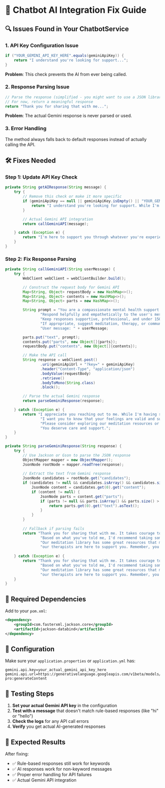 # 🤖 Chatbot AI Integration Fix Guide

## 🔍 Issues Found in Your ChatbotService

### 1. **API Key Configuration Issue**
```java
if ("YOUR_GEMINI_API_KEY_HERE".equals(geminiApiKey)) {
    return "I understand you're looking for support...";
}
```
**Problem**: This check prevents the AI from ever being called.

### 2. **Response Parsing Issue**
```java
// Parse the response (simplified - you might want to use a JSON library)
// For now, return a meaningful response
return "Thank you for sharing that with me...";
```
**Problem**: The actual Gemini response is never parsed or used.

### 3. **Error Handling**
The method always falls back to default responses instead of actually calling the API.

## 🛠️ Fixes Needed

### Step 1: Update API Key Check
```java
private String getAIResponse(String message) {
    try {
        // Remove this check or make it more specific
        if (geminiApiKey == null || geminiApiKey.isEmpty() || "YOUR_GEMINI_API_KEY_HERE".equals(geminiApiKey)) {
            return "I understand you're looking for support. While I'm still learning to provide personalized AI responses, I'm here to help you. Based on your message, I'd recommend exploring our meditation resources or connecting with one of our professional therapists. You can also try asking me about specific topics like stress, anxiety, or sleep issues for more targeted guidance.";
        }

        // Actual Gemini API integration
        return callGeminiAPI(message);

    } catch (Exception e) {
        return "I'm here to support you through whatever you're experiencing. While I'm having trouble accessing my advanced responses right now, I can still help you. Would you like me to suggest some meditation resources, or would you prefer information about booking a session with one of our professional therapists?";
    }
}
```

### Step 2: Fix Response Parsing
```java
private String callGeminiAPI(String userMessage) {
    try {
        WebClient webClient = webClientBuilder.build();

        // Construct the request body for Gemini API
        Map<String, Object> requestBody = new HashMap<>();
        Map<String, Object> contents = new HashMap<>();
        Map<String, Object> parts = new HashMap<>();

        String prompt = "You are a compassionate mental health support chatbot named Mantra. " +
                "Respond helpfully and empathetically to the user's message. " +
                "Keep responses supportive, professional, and under 150 words. " +
                "If appropriate, suggest meditation, therapy, or community support. " +
                "User message: " + userMessage;

        parts.put("text", prompt);
        contents.put("parts", new Object[]{parts});
        requestBody.put("contents", new Object[]{contents});

        // Make the API call
        String response = webClient.post()
                .uri(geminiApiUrl + "?key=" + geminiApiKey)
                .header("Content-Type", "application/json")
                .bodyValue(requestBody)
                .retrieve()
                .bodyToMono(String.class)
                .block();

        // Parse the actual Gemini response
        return parseGeminiResponse(response);

    } catch (Exception e) {
        return "I appreciate you reaching out to me. While I'm having some technical difficulties right now, " +
                "I want you to know that your feelings are valid and support is available. " +
                "Please consider exploring our meditation resources or booking a session with one of our professional therapists. " +
                "You deserve care and support.";
    }
}

private String parseGeminiResponse(String response) {
    try {
        // Use Jackson or Gson to parse the JSON response
        ObjectMapper mapper = new ObjectMapper();
        JsonNode rootNode = mapper.readTree(response);
        
        // Extract the text from Gemini response
        JsonNode candidates = rootNode.get("candidates");
        if (candidates != null && candidates.isArray() && candidates.size() > 0) {
            JsonNode content = candidates.get(0).get("content");
            if (content != null) {
                JsonNode parts = content.get("parts");
                if (parts != null && parts.isArray() && parts.size() > 0) {
                    return parts.get(0).get("text").asText();
                }
            }
        }
        
        // Fallback if parsing fails
        return "Thank you for sharing that with me. It takes courage to reach out for support. " +
                "Based on what you've told me, I'd recommend taking some time for self-care and mindfulness. " +
                "Our meditation library has some great resources that might help, and if you'd like to talk to someone professionally, " +
                "our therapists are here to support you. Remember, you're not alone in this journey.";
                
    } catch (Exception e) {
        return "Thank you for sharing that with me. It takes courage to reach out for support. " +
                "Based on what you've told me, I'd recommend taking some time for self-care and mindfulness. " +
                "Our meditation library has some great resources that might help, and if you'd like to talk to someone professionally, " +
                "our therapists are here to support you. Remember, you're not alone in this journey.";
    }
}
```

## 🔧 Required Dependencies

Add to your `pom.xml`:
```xml
<dependency>
    <groupId>com.fasterxml.jackson.core</groupId>
    <artifactId>jackson-databind</artifactId>
</dependency>
```

## 📝 Configuration

Make sure your `application.properties` or `application.yml` has:
```properties
gemini.api.key=your_actual_gemini_api_key_here
gemini.api.url=https://generativelanguage.googleapis.com/v1beta/models/gemini-pro:generateContent
```

## 🚀 Testing Steps

1. **Set your actual Gemini API key** in the configuration
2. **Test with a message** that doesn't match rule-based responses (like "hi" or "hello")
3. **Check the logs** for any API call errors
4. **Verify** you get actual AI-generated responses

## 🎯 Expected Results

After fixing:
- ✅ Rule-based responses still work for keywords
- ✅ AI responses work for non-keyword messages
- ✅ Proper error handling for API failures
- ✅ Actual Gemini API integration


